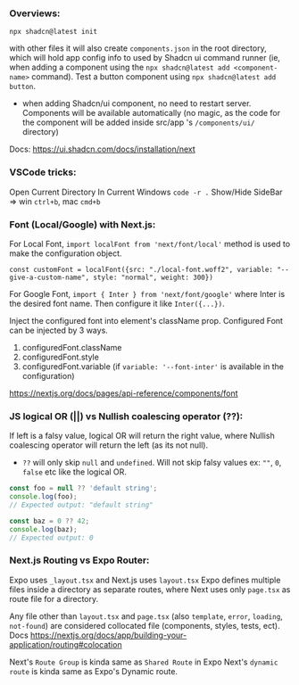 ### Overviews:
`npx shadcn@latest init`

with other files it will also create `components.json` in the root directory, which will hold app config info to used by Shadcn ui command runner (ie, when adding a component using the `npx shadcn@latest add <component-name>` command). Test a button component using `npx shadcn@latest add button`.


* when adding Shadcn/ui component, no need to restart server. Components will be available automatically (no magic, as the code for the component will be added inside src/app 's `/components/ui/` directory)

Docs: https://ui.shadcn.com/docs/installation/next

### VSCode tricks:
Open Current Directory In Current Windows `code -r .`
Show/Hide SideBar => win `ctrl+b`, mac `cmd+b`


### Font (Local/Google) with Next.js:
For Local Font, `import localFont from 'next/font/local'` method is used to make the configuration object.

`const customFont = localFont({src: "./local-font.woff2", variable: "--give-a-custom-name", style: "normal", weight: 300})`

For Google Font, `import { Inter } from 'next/font/google'` where Inter is the desired font name. Then configure it like `Inter({...})`.

Inject the configured font into element's className prop. Configured Font can be injected by 3 ways.
1. configuredFont.className
2. configuredFont.style
3. configuredFont.variable (if `variable: '--font-inter'` is available in the configuration)

https://nextjs.org/docs/pages/api-reference/components/font

### JS logical OR (||) vs Nullish coalescing operator (??):
If left is a falsy value, logical OR will return the right value, where Nullish coalescing operator will return the left (as its not null).

* `??` will only skip `null` and `undefined`. Will not skip falsy values ex: `""`, `0`, `false` etc like the logical OR. 

```js
const foo = null ?? 'default string';
console.log(foo);
// Expected output: "default string"

const baz = 0 ?? 42;
console.log(baz);
// Expected output: 0
```


### Next.js Routing vs Expo Router:
Expo uses `_layout.tsx` and Next.js uses `layout.tsx`
Expo defines multiple files inside a directory as separate routes, where Next uses only `page.tsx` as route file for a directory.

Any file other than `layout.tsx` and `page.tsx` (also `template`, `error`, `loading`, `not-found`) are considered collocated file (components, styles, tests, ect). Docs https://nextjs.org/docs/app/building-your-application/routing#colocation

Next's `Route Group` is kinda same as `Shared Route` in Expo
Next's `dynamic route` is kinda same as Expo's Dynamic route.
